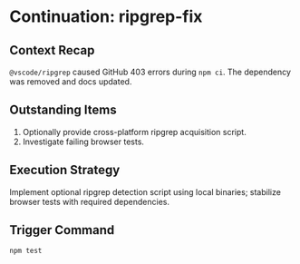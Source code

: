 # Continuation: ripgrep-fix

## Context Recap

`@vscode/ripgrep` caused GitHub 403 errors during `npm ci`. The dependency was removed and docs
updated.

## Outstanding Items

1. Optionally provide cross-platform ripgrep acquisition script.
2. Investigate failing browser tests.

## Execution Strategy

Implement optional ripgrep detection script using local binaries; stabilize browser tests with
required dependencies.

## Trigger Command

`npm test`
